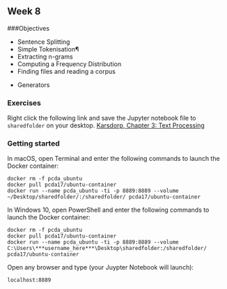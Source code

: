 ## Week 8
###Objectives
- Sentence Splitting
- Simple Tokenisation¶
- Extracting n-grams
- Computing a Frequency Distribution
- Finding files and reading a corpus
 * Generators
<!--
Look at Python cookbook chapter 6 in week 8 files on Canvas.
-->
### Exercises
Right click the following link and save the Jupyter notebook file to `sharedfolder` on your desktop.
[Karsdorp, Chapter 3: Text Processing](http://nbviewer.jupyter.org/github/fbkarsdorp/python-course/blob/master/Chapter%203%20-%20Text%20analysis.ipynb)

### Getting started
In macOS, open Terminal and enter the following commands to launch the Docker container:

```
docker rm -f pcda_ubuntu
docker pull pcda17/ubuntu-container
docker run --name pcda_ubuntu -ti -p 8889:8889 --volume ~/Desktop/sharedfolder/:/sharedfolder/ pcda17/ubuntu-container
```

In Windows 10, open PowerShell and enter the following commands to launch the Docker container:

```
docker rm -f pcda_ubuntu
docker pull pcda17/ubuntu-container
docker run --name pcda_ubuntu -ti -p 8889:8889 --volume C:\Users\***username_here***\Desktop\sharedfolder:/sharedfolder/ pcda17/ubuntu-container
```

Open any browser and type (your Juypter Notebook will launch):
```
localhost:8889
```



<!--
Look at Python cookbook chapter 6 in week 8 files on Canvas.

Click `Create Project`, then `Choose Files` and choose `V_and_A_ivory.csv`. Click `Next`. In the following window, click `Create Project` in the upper right corner.

At the top of the “place” column, click the dropdown button and choose “Text Facet.” A list of places will appear in the left column. Click “Paris” to display only works created there.

Note that several “place” records are listed as “Germany,” while others are German cities. Let’s group them under a single facet.
-->

<!--

- [Data Visualization and Statistics](https://raw.githubusercontent.com/pcda17/pcda17.github.io/master/week-8_Stats-and-Visualization.ipynb)


Navigate to [localhost:8889](localhost:8889) in your browser to open the notebook.


### Resources


- [Matplotlib gallery](https://matplotlib.org/gallery.html)

- [Matplotlib tutorial](http://www.labri.fr/perso/nrougier/teaching/matplotlib/)

- [Numpy quickstart tutorial](https://docs.scipy.org/doc/numpy-dev/user/quickstart.html)

- [scipy.stats tutorial](https://docs.scipy.org/doc/scipy/reference/tutorial/stats.html)

- [An introduction to Numpy and SciPy](https://engineering.ucsb.edu/~shell/che210d/numpy.pdf)


## Topics to Cover

- Descriptive statistics using numpy Python module
- Creating graphs in the matplotlib Python module

- Visualization

    - Tutorial source: [http://www.labri.fr/perso/nrougier/teaching/matplotlib/](http://www.labri.fr/perso/nrougier/teaching/matplotlib/)


Tutorial source for statistical tests on literary works:

- http://digitalhumanities.org/companion/view?docId=blackwell/9781405103213/9781405103213.xml&doc.view=print&chunk.id=ss1-4-4&toc.depth=1&toc.id=0

-->
